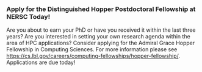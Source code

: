 ### Apply for the Distinguished Hopper Postdoctoral Fellowship at NERSC Today!

Are you about to earn your PhD or have you received it within the last three
years? Are you interested in setting your own research agenda within the area of
HPC applications? Consider applying for the Admiral Grace Hopper Fellowship in
Computing Sciences. For more information please see 
<https://cs.lbl.gov/careers/computing-fellowships/hopper-fellowship/>.
Applications are due today!
